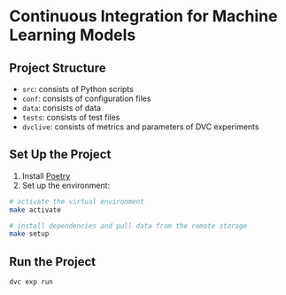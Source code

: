 # Continuous Integration for Machine Learning Models

## Project Structure
* `src`: consists of Python scripts
* `conf`: consists of configuration files
* `data`: consists of data
* `tests`: consists of test files
* `dvclive`: consists of metrics and parameters of DVC experiments

## Set Up the Project
1. Install [Poetry](https://python-poetry.org/docs/#installation)
2. Set up the environment:
```bash
# activate the virtual environment
make activate

# install dependencies and pull data from the remote storage 
make setup
```
## Run the Project
```bash
dvc exp run
```





